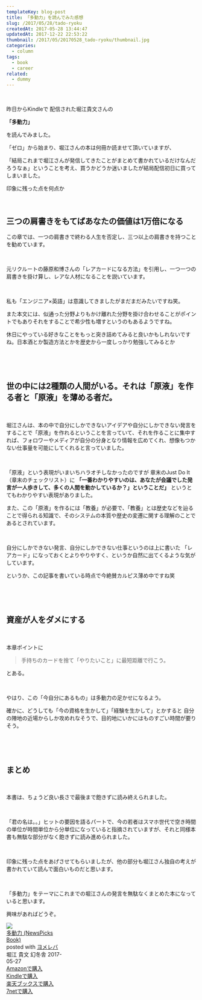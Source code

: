 ```yaml
---
templateKey: blog-post
title: 「多動力」を読んでみた感想
slug: /2017/05/28/tado-ryoku
createdAt: 2017-05-28 13:44:47
updatedAt: 2017-12-22 22:53:22
thumbnail: /2017/05/20170528_tado-ryoku/thumbnail.jpg
categories:
  - column
tags:
  - book
  - career
related:
  - dummy
---
```


&nbsp;

昨日からKindleで
配信された堀江貴文さんの

<strong>「多動力」</strong>

を読んでみました。

「ゼロ」から始まり、堀江さんの本は何冊か読ませて頂いていますが、

「結局これまで堀江さんが発信してきたことがまとめて書かれているだけなんだろうなぁ」ということを考え、買うかどうか迷いましたが結局配信初日に買ってしまいました。

印象に残った点を何点か

&nbsp;
<h2 class="chapter">三つの肩書きをもてばあなたの価値は1万倍になる</h2>
この章では、一つの肩書きで終わる人生を否定し、三つ以上の肩書きを持つことを勧めています。

&nbsp;

元リクルートの藤原和博さんの「レアカードになる方法」を引用し、一つ一つの肩書きを掛け算し、レアな人材になることを説いています。

&nbsp;

私も「エンジニア×英語」は意識してきましたがまだまだみたいですね笑。

また本文には、似通った分野よりもかけ離れた分野を掛け合わせることがポイントでもありそれをすることで希少性も増すというのもあるようですね。

休日にやっている好きなことをもっと突き詰めてみると良いかもしれないですね。日本酒とか製造方法とかを歴史から一度しっかり勉強してみるとか

&nbsp;

&nbsp;
<h2 class="chapter">世の中には2種類の人間がいる。それは「原液」を作る者と「原液」を薄める者だ。</h2>
&nbsp;

堀江さんは、本の中で自分にしかできないアイデアや自分にしかできない発言をすることで「原液」を作れるということを言っていて、それを作ることに集中すれば、フォロワーやメディアが自分の分身となり情報を広めてくれ、想像もつかない仕事量を可能にしてくれると言っていました。

&nbsp;

「原液」という表現がいまいちハラオチしなかったのですが
章末のJust Do It（章末のチェックリスト）に
<strong>「一番わかりやすいのは、あなたが会議でした発言が一人歩きして、多くの人間を動かしているか？」ということだ」</strong>
というとてもわかりやすい表現がありました。

また、この「原液」を作るには「教養」が必要で、「教養」とは歴史などを辿ることで得られる知識で、そのシステムの本質や歴史の変遷に関する理解のことであるとされています。

&nbsp;

自分にしかできない発言、自分にしかできない仕事というのは上に書いた
「レアカード」になっておくとよりやりやすく、というか自然に出てくるような気がしています。

というか、この記事を書いている時点で今絶賛カルピス薄め中ですね笑

&nbsp;

&nbsp;
<h2 class="chapter">資産が人をダメにする</h2>
&nbsp;

本章ポイントに
<blockquote>手持ちのカードを捨て「やりたいこと」に最短距離で行こう。</blockquote>
とある。

&nbsp;

やはり、この「今自分にあるもの」は多動力の足かせになるよう。

確かに、どうしても「今の資格を生かして」「経験を生かして」とかすると
自分の陣地の近場からしか攻めれなそうで、目的地にいかにはものすごい時間が要りそう。

&nbsp;

&nbsp;
<h2 class="chapter">まとめ</h2>
&nbsp;

本書は、ちょうど良い長さで最後まで飽きずに読み終えられました。

&nbsp;

「君の名は。。」ヒットの要因を語るパートで、今の若者はスマホ世代で空き時間の単位が時間単位から分単位になっていると指摘されていますが、それと同様本書も無駄な部分がなく飽きずに読み進められました。

&nbsp;

印象に残った点をあげさせてもらいましたが、他の部分も堀江さん独自の考えが書かれていて読んで面白いものだと思います。

&nbsp;

「多動力」をテーマにこれまでの堀江さんの発言を無駄なくまとめた本になっていると思います。

興味があればどうぞ。
<div class="cstmreba" style="width: 30%"><div class="booklink-box"><div class="booklink-image"><a href="http://www.amazon.co.jp/exec/obidos/asin/4344031156/llg01-22/" target="_blank" rel="nofollow" ><img src="https://images-fe.ssl-images-amazon.com/images/I/51of-IcKWRL._SL320_.jpg" style="border: none;" /></a></div><div class="booklink-info"><div class="booklink-name"><a href="http://www.amazon.co.jp/exec/obidos/asin/4344031156/llg01-22/" target="_blank" rel="nofollow" >多動力 (NewsPicks Book)</a><div class="booklink-powered-date">posted with <a href="https://yomereba.com" rel="nofollow" target="_blank">ヨメレバ</a></div></div><div class="booklink-detail">堀江 貴文 幻冬舎 2017-05-27    </div><div class="booklink-link2"><div class="shoplinkamazon"><a href="http://www.amazon.co.jp/exec/obidos/asin/4344031156/llg01-22/" target="_blank" rel="nofollow" >Amazonで購入</a></div><div class="shoplinkkindle"><a href="http://www.amazon.co.jp/exec/obidos/ASIN/B072HVZ9RF/llg01-22/" target="_blank" rel="nofollow" >Kindleで購入</a></div><div class="shoplinkrakuten"><a href="https://hb.afl.rakuten.co.jp/hgc/163854b7.d97e8d5b.163854b8.3c41ae34/?pc=http%3A%2F%2Fbooks.rakuten.co.jp%2Frb%2F14918400%2F%3Fscid%3Daf_ich_link_urltxt%26m%3Dhttp%3A%2F%2Fm.rakuten.co.jp%2Fev%2Fbook%2F" target="_blank" rel="nofollow" >楽天ブックスで購入</a></div><div class="shoplinkseven"><a href="https://px.a8.net/svt/ejp?a8mat=2TXHHI+FDP7OQ+2N1Y+BW8O2&a8ejpredirect=http%3A%2F%2F7af-ent.omni7.jp%2Frelay%2Faffiliate%2FentranceProcess.do%3Furl%3Dhttp%253A%252F%252F7net.omni7.jp%252Fsearch%252F%253FsearchKeywordFlg%253D1%2526keyword%253D4-34-403115-9%252520%25257C%2525204-344-03115-9%252520%25257C%2525204-3440-3115-9%252520%25257C%2525204-34403-115-9%252520%25257C%2525204-344031-15-9%252520%25257C%2525204-3440311-5-9" target="_blank" rel="nofollow" >7netで購入</a><img border="0" width="1" height="1" src="https://www17.a8.net/0.gif?a8mat=2TXHHI+FDP7OQ+2N1Y+BW8O2" alt=""></div>            	  	  	  	</div></div><div class="booklink-footer"></div></div></div>
